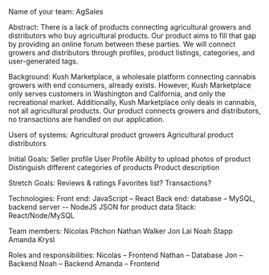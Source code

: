 Name of your team: AgSales

Abstract: 
There is a lack of products connecting agricultural growers and distributors who buy agricultural products. Our product aims to fill that gap by providing an online forum between these parties. We will connect growers and distributors through profiles, product listings, categories, and user-generated tags.

Background:
Kush Marketplace, a wholesale platform connecting cannabis growers with end consumers, already exists. However, Kush Marketplace only serves customers in Washington and California, and only the recreational market. Additionally, Kush Marketplace only deals in cannabis, not all agricultural products. Our product connects growers and distributors, no transactions are handled on our application. 

Users of systems:
Agricultural product growers
Agricultural product distributors

Initial Goals:
Seller profile
User Profile
Ability to upload photos of product
Distinguish different categories of products 
Product description

Stretch Goals:
Reviews & ratings
Favorites list?
Transactions?

Technologies:
Front end: JavaScript – React
Back end: database – MySQL, backend server -- NodeJS
JSON for product data
Stack: React/Node/MySQL

Team members: 
Nicolas Pitchon
Nathan Walker
Jon Lai
Noah Stapp
Amanda Krysl

Roles and responsibilities:
Nicolas – Frontend
Nathan – Database
Jon – Backend
Noah – Backend
Amanda – Frontend


